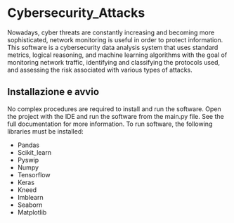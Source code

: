 # Cybersecurity_Attacks
Nowadays, cyber threats are constantly increasing and becoming more sophisticated, network monitoring is useful in order to protect information. This software is a cybersecurity data analysis system that uses standard metrics, logical reasoning, and machine learning algorithms with the goal of monitoring network traffic, identifying and classifying the protocols used, and assessing the risk associated with various types of attacks.

## Installazione e avvio
No complex procedures are required to install and run the software. Open the project with the IDE and run the software from the main.py file. See the full documentation for more information. To run software, the following libraries must be installed:
- Pandas
- Scikit_learn
- Pyswip
- Numpy
- Tensorflow
- Keras
- Kneed
- Imblearn
- Seaborn
- Matplotlib
